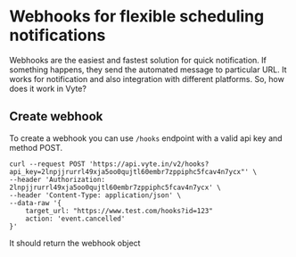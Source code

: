 # Webhooks for flexible scheduling notifications
Webhooks are the easiest and fastest solution for quick notification. If something happens, they send the automated message to particular URL. It works for notification and also integration with different platforms. So, how does it work in Vyte?

## Create webhook
To create a webhook you can use `/hooks` endpoint with a valid api key and method POST.

```shell screen-hidden
curl --request POST 'https://api.vyte.in/v2/hooks?api_key=2lnpjjrurrl49xja5oo0qujtl60embr7zppiphc5fcav4n7ycx"' \
--header 'Authorization: 2lnpjjrurrl49xja5oo0qujtl60embr7zppiphc5fcav4n7ycx' \
--header 'Content-Type: application/json' \
--data-raw '{
    target_url: "https://www.test.com/hooks?id=123"
    action: 'event.cancelled'
}'
```
It should return the webhook object
